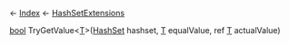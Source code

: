 ← [Index](Api-Index) ← [HashSetExtensions](System.Collections.Generic.HashSetExtensions)

[bool](System.Boolean) TryGetValue<T><[T]()>([HashSet<T>](System.Collections.Generic.HashSet`1) hashset, [T]() equalValue, ref [T]() actualValue)

